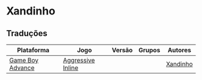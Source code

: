 # Xandinho

## Traduções

| Plataforma | Jogo | Versão | Grupos | Autores |
| ----------- | ----------- | ----------- | ----------- | ----------- |
| [Game Boy Advance](../../traducoes/game-boy-advance/) | [Aggressive Inline](../../traducoes/game-boy-advance/aggressive-inline_xandinho/) |  |  | [Xandinho](../../autores/xandinho/) |